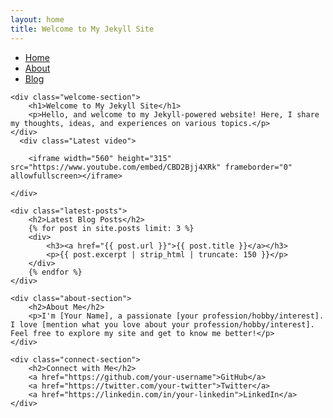 ```yaml
---
layout: home
title: Welcome to My Jekyll Site
---
```


<link rel="stylesheet" href="{{ '/_sass/styles.css' | relative_url }}">

<div class="container">
    <!-- Menu -->
    <ul class="menu">
        <li><a href="/">Home</a></li>
        <li><a href="/about/">About</a></li>
        <li><a href="/blog/">Blog</a></li>
        <!-- Add additional menu items as needed -->
    </ul>

    <div class="welcome-section">
        <h1>Welcome to My Jekyll Site</h1>
        <p>Hello, and welcome to my Jekyll-powered website! Here, I share my thoughts, ideas, and experiences on various topics.</p>
    </div>
      <div class="Latest video">

        <iframe width="560" height="315" src="https://www.youtube.com/embed/CBD2Bjj4XRk" frameborder="0" allowfullscreen></iframe>

    </div>

    <div class="latest-posts">
        <h2>Latest Blog Posts</h2>
        {% for post in site.posts limit: 3 %}
        <div>
            <h3><a href="{{ post.url }}">{{ post.title }}</a></h3>
            <p>{{ post.excerpt | strip_html | truncate: 150 }}</p>
        </div>
        {% endfor %}
    </div>

    <div class="about-section">
        <h2>About Me</h2>
        <p>I'm [Your Name], a passionate [your profession/hobby/interest]. I love [mention what you love about your profession/hobby/interest]. Feel free to explore my site and get to know me better!</p>
    </div>

    <div class="connect-section">
        <h2>Connect with Me</h2>
        <a href="https://github.com/your-username">GitHub</a>
        <a href="https://twitter.com/your-twitter">Twitter</a>
        <a href="https://linkedin.com/in/your-linkedin">LinkedIn</a>
    </div>
</div>
